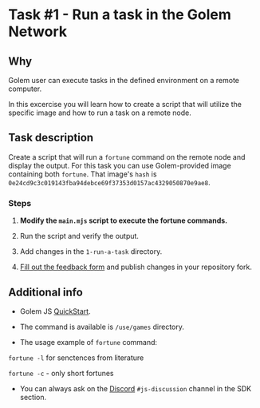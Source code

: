 # Task #1 - Run a task in the Golem Network

## Why

Golem user can execute tasks in the defined environment on a remote computer.

In this excercise you will learn how to create a script that will utilize the specific image and how to run a task on a remote node.

## Task description

Create a script that will run a `fortune` command on the remote node and display the output. For this task you can use Golem-provided image containing both `fortune`. That image's `hash` is `0e24cd9c3c019143fba94debce69f37353d0157ac4329050870e9ae8`.

### Steps

1. __Modify the `main.mjs` script to execute the fortune commands.__

2. Run the script and verify the output.

3. Add changes in the `1-run-a-task` directory.

4. [Fill out the feedback form](./FEEDBACK.md) and publish changes in your repository fork.

## Additional info

- Golem JS [QuickStart](https://docs.golem.network/creators/javascript/quickstars/quickstart).

- The command is available is `/use/games` directory.

- The usage example of `fortune` command:

`fortune -l` for senctences from literature

`fortune -c` - only short fortunes

- You can always ask on the [Discord](https://chat.golem.network/) `#js-discussion` channel in the SDK section.
